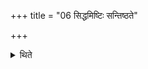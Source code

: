 +++
title = "06 सिद्धमिष्टिः सन्तिष्ठते"

+++

<details><summary>थिते</summary>

6. The offering stands completely established (i.e. concluded) in the usual manner.
</details>
